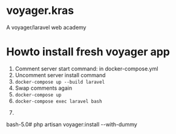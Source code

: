 # voyager.kras
A voyager/laravel web academy

# Howto install fresh voyager app

1. Comment server start command: in docker-compose.yml
2. Uncomment server install command
3. `docker-compose up --build laravel`
4. Swap comments again
5. `docker-compose up`
6. `docker-compose exec laravel bash`
7. ```
bash-5.0# php artisan voyager:install --with-dummy
```
